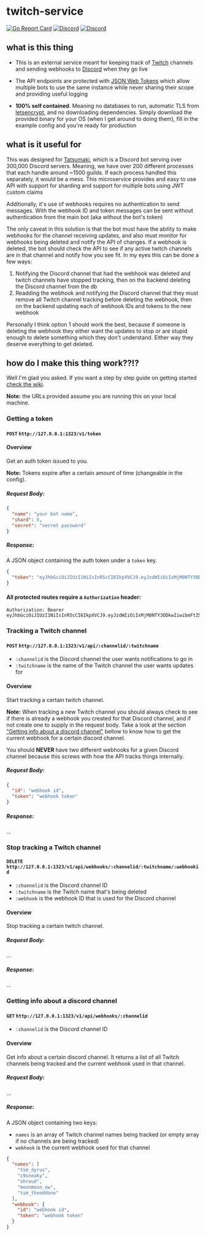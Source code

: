 # twitch-service

[![Go Report Card](https://goreportcard.com/badge/github.com/ThyLeader/twitch-service)](https://goreportcard.com/report/github.com/ThyLeader/twitch-service) [![Discord](https://discordapp.com/api/guilds/173184118492889089/widget.png)](https://discord.gg/tatsumaki) [![Discord](https://img.shields.io/badge/Discord-thy%238914-blue.svg)](https://discord.gg/tatsumaki)

## what is this thing

* This is an external service meant for keeping track of [Twitch](https://twitch.tv) channels and sending webhooks to [Discord](https://discordapp.com) when they go live

* The API endpoints are protected with [JSON Web Tokens](https://jwt.io) which allow multiple bots to use the same instance while never sharing their scope and providing useful logging

* **100% self contained**. Meaning no databases to run, automatic TLS from [letsencrypt](https://letsencrypt.org/), and no downloading dependencies. Simply download the provided binary for your OS (when I get around to doing them), fill in the example config and you're ready for production

## what is it useful for

This was designed for [Tatsumaki](https://tatsumaki.xyz), which is a Discord bot serving over 300,000 Discord servers. Meaning, we have over 200 different processes that each handle around ~1500 guilds. If each process handled this separately, it would be a mess. This microservice provides and easy to use API with support for sharding and support for multiple bots using JWT custom claims

Additionally, it's use of webhooks requires no authentication to send messages. With the webhook ID and token messages can be sent without authentication from the main bot (aka without the bot's token)

The only caveat in this solution is that the bot must have the ability to make webhooks for the channel receiving updates, and also must monitor for webhooks being deleted and notify the API of changes. If a webhook is deleted, the bot should check the API to see if any active twitch channels are in that channel and notify how you see fit. In my eyes this can be done a few ways:

1. Notifying the Discord channel that had the webhook was deleted and twitch channels have stopped tracking, then on the backend deleting the Discord channel from the db
1. Readding the webhook and notifying the Discord channel that they must remove all Twitch channel tracking before deleting the webhook, then on the backend updating each of webhook IDs and tokens to the new webhook

Personally I think option 1 should work the best, because if someone is deleting the webhook they either want the updates to stop or are stupid enough to delete something which they don't understand. Either way they deserve everything to get deleted.

## how do I make this thing work??!?

Well I'm glad you asked. If you want a step by step guide on getting started [check the wiki](https://github.com/ThyLeader/twitch-service/wiki).

**Note:** the URLs provided assume you are running this on your local machine.

### Getting a token

#### `POST` `http://127.0.0.1:1323/v1/token`

#### Overview
Get an auth token issued to you.

**Note:** Tokens expire after a certain amount of time (changeable in the config).

##### Request Body:

```json
{
  "name": "your bot name",
  "shard": 0,
  "secret": "secret password"
}
```

##### Response:

A JSON object containing the auth token under a `token` key.

```json
{
  "token": "eyJhbGciOiJIUzI1NiIsInR5cCI6IkpXVCJ9.eyJzdWIiOiIxMjM0NTY3ODkwIiwibmFtZSI6IkpvaG4gRG9lIiwiYWRtaW4iOnRydWV9.TJVA95OrM7E2cBab30RMHrHDcEfxjoYZgeFONFh7HgQ"
}
```

#### All protected routes require a `Authorization` header:

```Header
Authorization: Bearer eyJhbGciOiJIUzI1NiIsInR5cCI6IkpXVCJ9.eyJzdWIiOiIxMjM0NTY3ODkwIiwibmFtZSI6IkpvaG4gRG9lIiwiYWRtaW4iOnRydWV9.TJVA95OrM7E2cBab30RMHrHDcEfxjoYZgeFONFh7HgQ
```

### Tracking a Twitch channel

#### `POST` `http://127.0.0.1:1323/v1/api/:channelid/:twitchname`

- `:channelid` is the Discord channel the user wants notifications to go in
- `:twitchname` is the name of the Twitch channel the user wants updates for

#### Overview
Start tracking a certain twitch channel.

**Note:** When tracking a new Twitch channel you should always check to see if there is already a webhook you created for that Discord channel, and if not create one to supply in the request body. Take a look at the section ["Getting info about a discord channel"]() bellow to know how to get the current webhook for a certain discord channel.

You should __**NEVER**__ have two different webhooks for a given Discord channel because this screws with how the API tracks things internally.

##### Request Body:

```json
{
  "id": "webhook id",
  "token": "webhook token"
}
```

##### Response:

...

### Stop tracking a Twitch channel

#### `DELETE` `http://127.0.0.1:1323/v1/api/webhooks/:channelid/:twitchname/:webhookid`

- `:channelid` is the Discord channel ID
- `:twitchname` is the Twitch name that's being deleted
- `:webhook` is the webhook ID that is used for the Discord channel

#### Overview
Stop tracking a certain twitch channel.

##### Request Body:

...

##### Response:

...

### Getting info about a discord channel

#### `GET` `http://127.0.0.1:1323/v1/api/webhooks/:channelid`

- `:channelid` is the Discord channel ID

#### Overview
Get info about a certain discord channel. It returns a list of all Twitch channels being tracked and the current webhook used in that channel.

##### Request Body:

...

##### Response:

A JSON object containing two keys:

- `names` is an array of Twitch channel names being tracked (or empty array if no channels are being tracked)
- `webhook` is the current webhook used for that channel

```json
{
  "names": [
    "tsm_dyrus",
    "c9sneaky",
    "shroud",
    "moonmoon_ow",
    "tsm_theoddone"
  ],
  "webhook": {
    "id": "webhook id",
    "token": "webhook token"
  }
}
```
